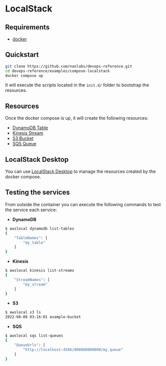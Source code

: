 # LocalStack

## Requirements

- [docker](https://www.docker.com/)

## Quickstart

```sh
git clone https://github.com/nanlabs/devops-reference.git
cd devops-reference/examples/compose-localstack
docker compose up
```

It will execute the scripts located in the `init.d/` folder to bootstrap the resources.

## Resources

Once the docker compose is up, it will create the following resources:

- [DynamoDB Table](https://docs.aws.amazon.com/amazondynamodb/latest/developerguide/Introduction.html)
- [Kinesis Stream](https://docs.aws.amazon.com/streams/latest/dev/getting-started.html)
- [S3 Bucket](https://docs.aws.amazon.com/AmazonS3/latest/userguide/Welcome.html)
- [SQS Queue](https://docs.aws.amazon.com/AWSSimpleQueueService/latest/SQSDeveloperGuide/welcome.html)

## LocalStack Desktop

You can use [LocalStack Desktop](https://docs.localstack.cloud/user-guide/tools/localstack-desktop/) to manage the resources created by the docker compose.

## Testing the services

From outside the container you can execute the following commands to test the service each service:

- **DynamoDB**

```sh
$ awslocal dynamodb list-tables
{
    "TableNames": [
        "my_table"
    ]
}
```

- **Kinesis**

```sh
$ awslocal kinesis list-streams
{
    "StreamNames": [
        "my_stream"
    ]
}
```

- **S3**

```sh
$ awslocal s3 ls
2022-08-08 03:16:01 example-bucket
```

- **SQS**

```sh
$ awslocal sqs list-queues
{
    "QueueUrls": [
        "http://localhost:4566/000000000000/my_queue"
    ]
}
```
